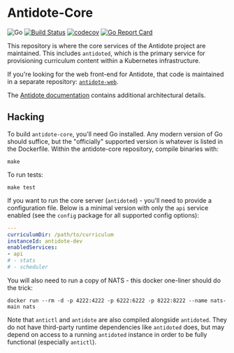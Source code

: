 # Antidote-Core

![Go](https://github.com/nre-learning/antidote-core/workflows/Go/badge.svg)
[![Build Status](https://travis-ci.org/nre-learning/antidote-core.svg?branch=master)](https://travis-ci.org/nre-learning/antidote-core)
[![codecov](https://codecov.io/gh/nre-learning/antidote-core/branch/master/graph/badge.svg)](https://codecov.io/gh/nre-learning/antidote-core)
[![Go Report Card](https://goreportcard.com/badge/github.com/nre-learning/antidote-core)](https://goreportcard.com/report/github.com/nre-learning/antidote-core)

This repository is where the core services of the Antidote project are maintained. This includes `antidoted`, which is the primary service for provisioning curriculum content within a Kubernetes infrastructure.

If you're looking for the web front-end for Antidote, that code is maintained in a separate repository: [`antidote-web`](https://github.com/nre-learning/antidote-web).

The [Antidote documentation](https://docs.nrelabs.io/antidote/antidote-architecture) contains additional architectural details.

## Hacking



To build `antidote-core`, you'll need Go installed. Any modern version of Go should suffice, but the "officially" supported version is whatever is listed in the Dockerfile. Within the antidote-core repository, compile binaries with:

```
make
```

To run tests:

```
make test
```

If you want to run the core server (`antidoted`) - you'll need to provide a configuration file. Below is a minimal version with only the `api` service enabled (see the `config` package for all supported config options):

```yaml
---
curriculumDir: /path/to/curriculum
instanceId: antidote-dev
enabledServices:
- api
# - stats
# - scheduler
```

You will also need to run a copy of NATS - this docker one-liner should do the trick:

```
docker run --rm -d -p 4222:4222 -p 6222:6222 -p 8222:8222 --name nats-main nats
```

Note that `antictl` and `antidote` are also compiled alongside `antidoted`. They do not have third-party runtime dependencies like `antidoted` does, but may depend on access to a running `antidoted` instance in order to be fully functional (especially `antictl`).
